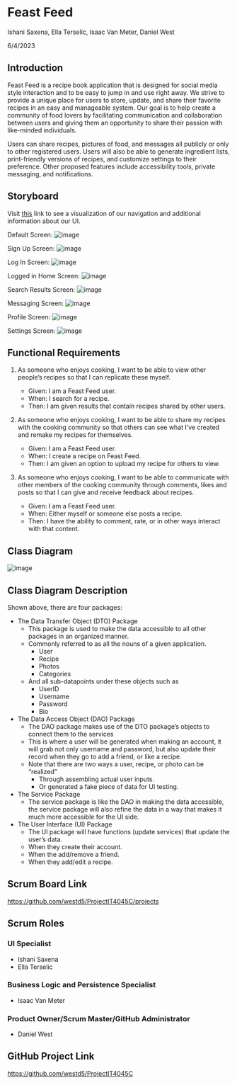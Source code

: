 # Feast Feed

Ishani Saxena, Ella Terselic, Isaac Van Meter, Daniel West

6/4/2023

## Introduction
Feast Feed is a recipe book application that is designed for social media style interaction and to be easy to jump in and use right away.  We strive to provide a unique place for users to store, update, and share their favorite recipes in an easy and manageable system.  Our goal is to help create a community of food lovers by facilitating communication and collaboration between users and giving them an opportunity to share their passion with like-minded individuals.

Users can share recipes, pictures of food, and messages all publicly or only to other registered users.  Users will also be able to generate ingredient lists, print-friendly versions of recipes, and customize settings to their preference.  Other proposed features include accessibility tools, private messaging, and notifications.

## Storyboard

Visit [this](https://mailuc-my.sharepoint.com/:wb:/g/personal/terseler_mail_uc_edu/EXUoMc2o_I1EvsNLKmzkImMBQcmO3sifMeC4hyyWkiXvBQ?e=FbXWzU) link to see a visualization of our navigation and additional information about our UI.

Default Screen:
![image](https://github.com/westd5/ProjectIT4045C/assets/77344568/3825b137-540a-4077-b36c-9eafd8a2fe72)

Sign Up Screen:
![image](https://github.com/westd5/ProjectIT4045C/assets/77344568/880bb1d8-17a1-40f9-aa64-c46c65661ad2)

Log In Screen:
![image](https://github.com/westd5/ProjectIT4045C/assets/77344568/410584fe-f543-44a1-a512-ae1b0b9ae9ef)

Logged in Home Screen:
![image](https://github.com/westd5/ProjectIT4045C/assets/77344568/79a32c66-3824-44a1-9a57-bd14a136e089)

Search Results Screen:
![image](https://github.com/westd5/ProjectIT4045C/assets/77344568/07b7499d-3cd7-42ed-ad32-1b65a86308fc)

Messaging Screen:
![image](https://github.com/westd5/ProjectIT4045C/assets/77344568/b3a696c4-1e8e-4422-aabd-15c9a6a54c89)

Profile Screen:
![image](https://github.com/westd5/ProjectIT4045C/assets/77344568/af88436e-b2b8-4a2f-8dc6-b6e6bd6c1181)

Settings Screen:
![image](https://github.com/westd5/ProjectIT4045C/assets/77344568/241b94a3-2eb2-42d8-b17b-9be0c9055f59)

## Functional Requirements

1. As someone who enjoys cooking, I want to be able to view other people’s recipes so that I can replicate these myself. 
   - Given: I am a Feast Feed user.
   - When: I search for a recipe.
   - Then: I am given results that contain recipes shared by other users.

2. As someone who enjoys cooking, I want to be able to share my recipes with the cooking community so that others can see what I’ve created and remake my recipes for themselves.
   - Given: I am a Feast Feed user.
   - When: I create a recipe on Feast Feed.
   - Then: I am given an option to upload my recipe for others to view.

3. As someone who enjoys cooking, I want to be able to communicate with other members of the cooking community through comments, likes and posts so that I can give and receive feedback about recipes. 
   - Given: I am a Feast Feed user.
   - When: Either myself or someone else posts a recipe.
   - Then: I have the ability to comment, rate, or in other ways interact with that content.

## Class Diagram
![image](https://github.com/westd5/ProjectIT4045C/assets/77344568/d12a15a9-8992-40a5-af2d-3a229e860526)

## Class Diagram Description
Shown above, there are four packages:
  - The Data Transfer Object (DTO) Package
    - This package is used to make the data accessible to all other packages in an organized manner.
    - Commonly referred to as all the nouns of a given application.
      - User
      - Recipe
      - Photos
      - Categories
    - And all sub-datapoints under these objects such as
      - UserID
      - Username
      - Password
      - Bio
  - The Data Access Object (DAO) Package
    - The DAO package makes use of the DTO package’s objects to connect them to the services 
    - This is where a user will be generated when making an account, it will grab not only username and password, but also update their record when they go to add a friend, or like a recipe.
    - Note that there are two ways a user, recipe, or photo can be “realized”
      - Through assembling actual user inputs.
      - Or generated a fake piece of data for UI testing.
  -	The Service Package
    -	The service package is like the DAO in making the data accessible, the service package will also refine the data in a way that makes it much more accessible for the UI side.
  -	The User Interface (UI) Package
    -	The UI package will have functions (update services) that update the user’s data.
      -	When they create their account.
      -	When the add/remove a friend.
      -	When they add/edit a recipe.

## Scrum Board Link
https://github.com/westd5/ProjectIT4045C/projects

## Scrum Roles
### UI Specialist 
 - Ishani Saxena
 - Ella Terselic
### Business Logic and Persistence Specialist
 - Isaac Van Meter
### Product Owner/Scrum Master/GitHub Administrator
 - Daniel West

## GitHub Project Link
https://github.com/westd5/ProjectIT4045C
